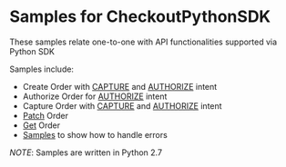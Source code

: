 # Samples for CheckoutPythonSDK

These samples relate one-to-one with API functionalities supported via Python SDK

Samples include:
- Create Order with [CAPTURE](CaptureIntentExamples/create_order.py) and [AUTHORIZE](AuthorizeIntentExamples/create_order.py) intent
- Authorize Order for [AUTHORIZE](AuthorizeIntentExamples/authorize_order.py) intent
- Capture Order with [CAPTURE](CaptureIntentExamples/capture_order.py) and [AUTHORIZE](AuthorizeIntentExamples/capture_order.py) intent
- [Patch](patch_order.py) Order
- [Get](get_order.py) Order
- [Samples](error_sample.py) to show how to handle errors

*NOTE*: Samples are written in Python 2.7